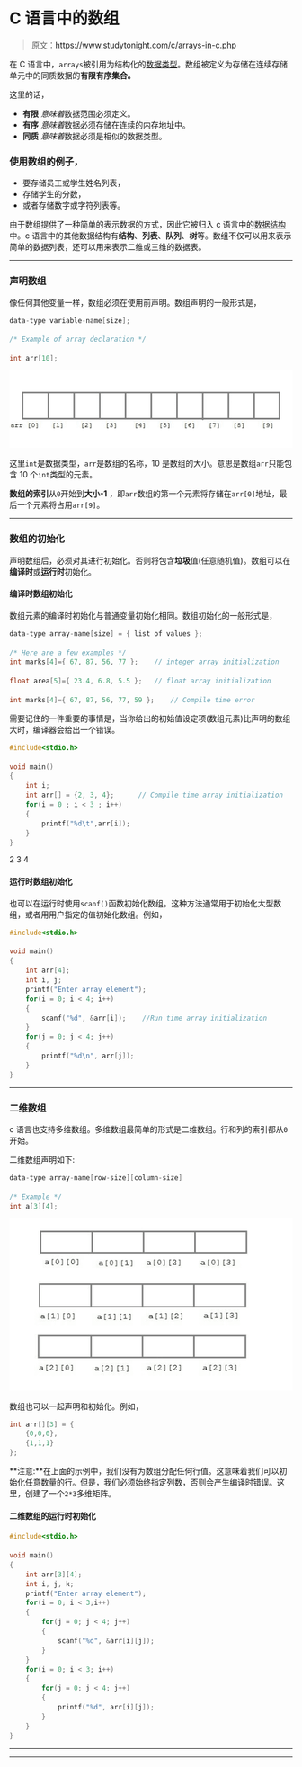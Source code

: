 # C 语言中的数组

> 原文：<https://www.studytonight.com/c/arrays-in-c.php>

在 C 语言中，`arrays`被引用为结构化的[数据类型](datatype-in-c.php)。数组被定义为存储在连续存储单元中的同质数据的**有限有序集合。**

这里的话，

*   **有限** *意味着*数据范围必须定义。
*   **有序** *意味着*数据必须存储在连续的内存地址中。
*   **同质** *意味着*数据必须是相似的数据类型。

### 使用数组的例子，

*   要存储员工或学生姓名列表，
*   存储学生的分数，
*   或者存储数字或字符列表等。

由于数组提供了一种简单的表示数据的方式，因此它被归入 c 语言中的[数据结构](introduction-to-data-structures.php)中。c 语言中的其他数据结构有**结构**、**列表**、**队列**、**树**等。数组不仅可以用来表示简单的数据列表，还可以用来表示二维或三维的数据表。

* * *

### 声明数组

像任何其他变量一样，数组必须在使用前声明。数组声明的一般形式是，

```cpp
data-type variable-name[size];

/* Example of array declaration */

int arr[10];
```

![array declaraction in c](img/2a1d549f6f3cc620ebd1ff3a7b8bb867.png)

这里`int`是数据类型，`arr`是数组的名称，10 是数组的大小。意思是数组`arr`只能包含 10 个`int`类型的元素。

**数组的索引**从`0`开始到**大小-1** ，即`arr`数组的第一个元素将存储在`arr[0]`地址，最后一个元素将占用`arr[9]`。

* * *

### 数组的初始化

声明数组后，必须对其进行初始化。否则将包含**垃圾**值(任意随机值)。数组可以在**编译时**或**运行时**初始化。

#### 编译时数组初始化

数组元素的编译时初始化与普通变量初始化相同。数组初始化的一般形式是，

```cpp
data-type array-name[size] = { list of values };

/* Here are a few examples */
int marks[4]={ 67, 87, 56, 77 };    // integer array initialization

float area[5]={ 23.4, 6.8, 5.5 };   // float array initialization

int marks[4]={ 67, 87, 56, 77, 59 };    // Compile time error
```

需要记住的一件重要的事情是，当你给出的初始值设定项(数组元素)比声明的数组大时，编译器会给出一个错误。

```cpp
#include<stdio.h>

void main()
{
    int i;
    int arr[] = {2, 3, 4};      // Compile time array initialization
    for(i = 0 ; i < 3 ; i++) 
    {
        printf("%d\t",arr[i]);
    }
}
```

2 3 4

#### 运行时数组初始化

也可以在运行时使用`scanf()`函数初始化数组。这种方法通常用于初始化大型数组，或者用用户指定的值初始化数组。例如，

```cpp
#include<stdio.h>

void main()
{
    int arr[4];
    int i, j;
    printf("Enter array element");
    for(i = 0; i < 4; i++)
    {
        scanf("%d", &arr[i]);    //Run time array initialization
    }
    for(j = 0; j < 4; j++)
    {
        printf("%d\n", arr[j]);
    }
}
```

* * *

### 二维数组

c 语言也支持多维数组。多维数组最简单的形式是二维数组。行和列的索引都从`0`开始。

二维数组声明如下:

```cpp
data-type array-name[row-size][column-size] 

/* Example */
int a[3][4];
```

![two dimensional array in c](img/8175deb6720f9d3ab4b33551d7655f11.png)

数组也可以一起声明和初始化。例如，

```cpp
int arr[][3] = {
    {0,0,0},
    {1,1,1}
};
```

**注意:**在上面的示例中，我们没有为数组分配任何行值。这意味着我们可以初始化任意数量的行。但是，我们必须始终指定列数，否则会产生编译时错误。这里，创建了一个`2*3`多维矩阵。

#### 二维数组的运行时初始化

```cpp
#include<stdio.h>

void main()
{
    int arr[3][4];
    int i, j, k;
    printf("Enter array element");
    for(i = 0; i < 3;i++)
    {
        for(j = 0; j < 4; j++)
        {
            scanf("%d", &arr[i][j]);
        }
    }
    for(i = 0; i < 3; i++)
    {
        for(j = 0; j < 4; j++)
        {
            printf("%d", arr[i][j]);
        }
    }
}
```

* * *

* * *
